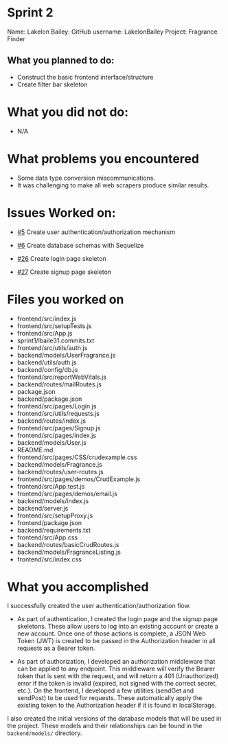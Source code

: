 # Sprint 2
Name: Lakelon Bailey:
GitHub username: LakelonBailey
Project: Fragrance Finder

## What you planned to do:
* Construct the basic frontend interface/structure
* Create filter bar skeleton

# What you did not do:
* N/A

# What problems you encountered
* Some data type conversion miscommunications.
* It was challenging to make all web scrapers produce similar results.

# Issues Worked on:
* [#5](https://github.com/utk-cs340-fall23/FragranceFinder/issues/6) Create user authentication/authorization mechanism

* [#6](https://github.com/utk-cs340-fall23/FragranceFinder/issues/6) Create database schemas with Sequelize

* [#26](https://github.com/utk-cs340-fall23/FragranceFinder/issues/26) Create login page skeleton

* [#27](https://github.com/utk-cs340-fall23/FragranceFinder/issues/2) Create signup page skeleton

# Files you worked on
* frontend/src/index.js
* frontend/src/setupTests.js
* frontend/src/App.js
* sprint1/lbaile31.commits.txt
* frontend/src/utils/auth.js
* backend/models/UserFragrance.js
* backend/utils/auth.js
* backend/config/db.js
* frontend/src/reportWebVitals.js
* backend/routes/mailRoutes.js
* package.json
* backend/package.json
* frontend/src/pages/Login.js
* frontend/src/utils/requests.js
* backend/routes/index.js
* frontend/src/pages/Signup.js
* frontend/src/pages/index.js
* backend/models/User.js
* README.md
* frontend/src/pages/CSS/crudexample.css
* backend/models/Fragrance.js
* backend/routes/user-routes.js
* frontend/src/pages/demos/CrudExample.js
* frontend/src/App.test.js
* frontend/src/pages/demos/email.js
* backend/models/index.js
* backend/server.js
* frontend/src/setupProxy.js
* frontend/package.json
* backend/requirements.txt
* frontend/src/App.css
* backend/routes/basicCrudRoutes.js
* backend/models/FragranceListing.js
* frontend/src/index.css

# What you accomplished
I successfully created the user authentication/authorization flow.

- As part of authentication, I created the login page and the signup page skeletons. These allow users to log into an existing account or create a new account. Once one of those actions is complete, a JSON Web Token (JWT) is created to be passed in the Authorization header in all requests as a Bearer token.

- As part of authorization, I developed an authorization middleware that can be applied to any endpoint. This middleware will verify the Bearer token that is sent with the request, and will return a 401 (Unauthorized) error if the token is invalid (expired, not signed with the correct secret, etc.). On the frontend, I developed a few utilities (sendGet and sendPost) to be used for requests. These automatically apply the existing token to the Authorization header if it is found in localStorage.

I also created the initial versions of the database models that will be used in the project. These models and their relationships can be found in the `backend/models/` directory.
